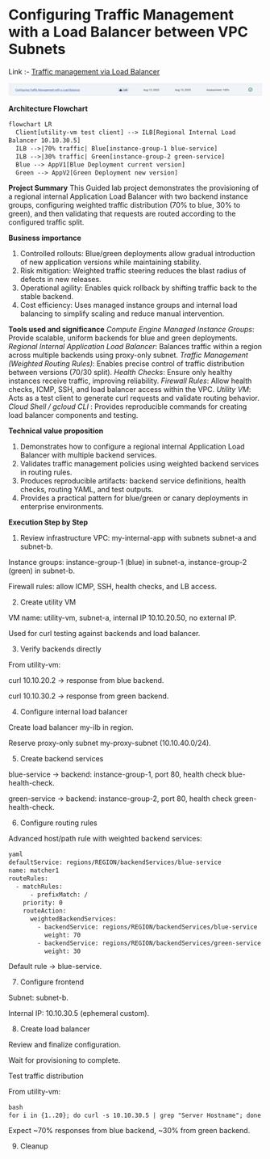 # Configuring Traffic Management with a Load Balancer between VPC Subnets

Link :- [Traffic management via Load Balancer](https://www.skills.google/focuses/57737?parent=catalog)


![image](image-4.png)

**Architecture Flowchart**
```mermaid
flowchart LR
  Client[utility-vm test client] --> ILB[Regional Internal Load Balancer 10.10.30.5]
  ILB -->|70% traffic| Blue[instance-group-1 blue-service]
  ILB -->|30% traffic| Green[instance-group-2 green-service]
  Blue --> AppV1[Blue Deployment current version]
  Green --> AppV2[Green Deployment new version]
```

**Project Summary**
This Guided lab project demonstrates the provisioning of a regional internal Application Load Balancer with two backend instance groups, configuring weighted traffic distribution (70% to blue, 30% to green), and then validating that requests are routed according to the configured traffic split.

**Business importance**
1) Controlled rollouts: Blue/green deployments allow gradual introduction of new application versions while maintaining stability.
2) Risk mitigation: Weighted traffic steering reduces the blast radius of defects in new releases.
3) Operational agility: Enables quick rollback by shifting traffic back to the stable backend.
4) Cost efficiency: Uses managed instance groups and internal load balancing to simplify scaling and reduce manual intervention.

**Tools used and significance**
*Compute Engine Managed Instance Groups*: Provide scalable, uniform backends for blue and green deployments.
*Regional Internal Application Load Balancer*: Balances traffic within a region across multiple backends using proxy-only subnet.
*Traffic Management (Weighted Routing Rules)*: Enables precise control of traffic distribution between versions (70/30 split).
*Health Checks*: Ensure only healthy instances receive traffic, improving reliability.
*Firewall Rules*: Allow health checks, ICMP, SSH, and load balancer access within the VPC.
*Utility VM*: Acts as a test client to generate curl requests and validate routing behavior.
*Cloud Shell / gcloud CLI* : Provides reproducible commands for creating load balancer components and testing.

**Technical value proposition**
1) Demonstrates how to configure a regional internal Application Load Balancer with multiple backend services.
2) Validates traffic management policies using weighted backend services in routing rules.
3) Produces reproducible artifacts: backend service definitions, health checks, routing YAML, and test outputs.
4) Provides a practical pattern for blue/green or canary deployments in enterprise environments.



**Execution Step by Step**
1) Review infrastructure
VPC: my-internal-app with subnets subnet-a and subnet-b.

Instance groups: instance-group-1 (blue) in subnet-a, instance-group-2 (green) in subnet-b.

Firewall rules: allow ICMP, SSH, health checks, and LB access.

2) Create utility VM

VM name: utility-vm, subnet-a, internal IP 10.10.20.50, no external IP.

Used for curl testing against backends and load balancer.

3) Verify backends directly

From utility-vm:

curl 10.10.20.2 → response from blue backend.

curl 10.10.30.2 → response from green backend.

4) Configure internal load balancer

Create load balancer my-ilb in region.

Reserve proxy-only subnet my-proxy-subnet (10.10.40.0/24).

5) Create backend services

blue-service → backend: instance-group-1, port 80, health check blue-health-check.

green-service → backend: instance-group-2, port 80, health check green-health-check.

6) Configure routing rules

Advanced host/path rule with weighted backend services:
```
yaml
defaultService: regions/REGION/backendServices/blue-service
name: matcher1
routeRules:
  - matchRules:
      - prefixMatch: /
    priority: 0
    routeAction:
      weightedBackendServices:
        - backendService: regions/REGION/backendServices/blue-service
          weight: 70
        - backendService: regions/REGION/backendServices/green-service
          weight: 30
```
Default rule → blue-service.

7) Configure frontend

Subnet: subnet-b.

Internal IP: 10.10.30.5 (ephemeral custom).

8) Create load balancer

Review and finalize configuration.

Wait for provisioning to complete.

Test traffic distribution

From utility-vm:
```
bash
for i in {1..20}; do curl -s 10.10.30.5 | grep "Server Hostname"; done
```
Expect ~70% responses from blue backend, ~30% from green backend.

9) Cleanup

